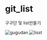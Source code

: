 # git_list
구구단 및 list만들기

![gugudan](https://user-images.githubusercontent.com/68694844/120068280-b0f18380-c0ba-11eb-9d43-2edad8c8c9e8.gif)
![lisst](https://user-images.githubusercontent.com/68694844/120068283-b353dd80-c0ba-11eb-8b58-a8629eee25ce.gif)
